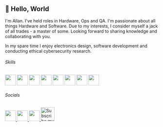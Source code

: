 ## :wave: Hello, World

I'm Allan. I've held roles in Hardware, Ops and QA. I'm passionate about all things Hardware and Software. Due to my interests, I consider myself a jack of all trades - a master of some. Looking forward to sharing knowledge and collaborating with you.

In my spare time I enjoy electronics design, software development and conducting ethical cybersecurity research. 

###### Skills
<p align="left">
  <img width="35px" height="35px" src="https://cdn.jsdelivr.net/gh/devicons/devicon/icons/cplusplus/cplusplus-original.svg" />
  <img width="35px" height="35px" src="https://cdn.jsdelivr.net/gh/devicons/devicon/icons/csharp/csharp-original.svg" />
  <img width="35px" height="35px" src="https://cdn.jsdelivr.net/gh/devicons/devicon/icons/dotnetcore/dotnetcore-original.svg" />
  <img width="35px" height="35px" src="https://cdn.jsdelivr.net/gh/devicons/devicon/icons/html5/html5-original-wordmark.svg" />
  <img width="35px" height="35px" src="https://cdn.jsdelivr.net/gh/devicons/devicon/icons/css3/css3-original-wordmark.svg" />
  <img width="35px" height="35px" src="https://cdn.jsdelivr.net/gh/devicons/devicon/icons/javascript/javascript-original.svg" />
  <img width="35px" height="35px" src="https://cdn.jsdelivr.net/gh/devicons/devicon/icons/python/python-original.svg" />        
  <img width="35px" height="35px" src="https://cdn.jsdelivr.net/gh/devicons/devicon/icons/linux/linux-original.svg" />
</p>

###### Socials
<p align="left">
  <a href="https://github.com/allanregush?tab=followers">
    <img width="35px" height="35px" src="https://cdn.jsdelivr.net/gh/devicons/devicon/icons/github/github-original.svg" />      
  </a>
  <a href="http://twitter.com/allanregush">
     <img width="35px" height="35px" src="https://cdn.jsdelivr.net/gh/devicons/devicon/icons/twitter/twitter-original.svg" />
  </a>
  <a href="https://www.linkedin.com/in/allanregush/">
    <img width="35px" height="35px" src="https://cdn.jsdelivr.net/gh/devicons/devicon/icons/linkedin/linkedin-original.svg" >
  </a>
  <a href="http://youtube.com/channel/UCm3gi8KLvEcIHT1SzSqeOcg?sub_confirmation=1">
    <img src="https://camo.githubusercontent.com/508aaf5f8583bd1a8e080f224b9cde5a017554eae8b5c318d936a6188f3c3c74/68747470733a2f2f7777772e6672656569636f6e73706e672e636f6d2f7468756d62732f796f75747562652d6c6f676f2d706e672f68642d796f75747562652d6c6f676f2d706e672d7472616e73706172656e742d6261636b67726f756e642d32302e706e67" heigth="45" width="45" alt="Subscribe my YouTube channel here" />
  </a>
</p>
